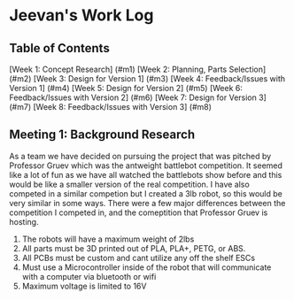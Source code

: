 # Jeevan's Work Log

## Table of Contents
[Week 1: Concept Research] (#m1)
[Week 2: Planning, Parts Selection] (#m2)
[Week 3: Design for Version 1] (#m3)
[Week 4: Feedback/Issues with Version 1] (#m4)
[Week 5: Design for Version 2] (#m5)
[Week 6: Feedback/Issues with Version 2] (#m6)
[Week 7: Design for Version 3] (#m7)
[Week 8: Feedback/Issues with Version 3] (#m8)





## Meeting 1: Background Research <a name="m1"></a>
As a team we have decided on pursuing the project that was pitched by Professor Gruev which was the antweight battlebot competition. It seemed like a lot of fun as we have all watched the battlebots show before and this would be like a smaller version of the real competition. I have also competed in a similar competion but I created a 3lb robot, so this would be very similar in some ways. There were a few major differences between the competition I competed in, and the comeptition that Professor Gruev is hosting.
1. The robots will have a maximum weight of 2lbs
2. All parts must be 3D printed out of PLA, PLA+, PETG, or ABS.
3. All PCBs must be custom and cant utilize any off the shelf ESCs
4. Must use a Microcontroller inside of the robot that will communicate with a computer via bluetooth or wifi
5. Maximum voltage is limited to 16V


